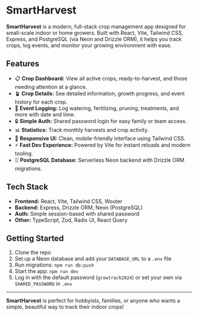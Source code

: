 # SmartHarvest

**SmartHarvest** is a modern, full-stack crop management app designed for small-scale indoor or home growers. Built with React, Vite, Tailwind CSS, Express, and PostgreSQL (via Neon and Drizzle ORM), it helps you track crops, log events, and monitor your growing environment with ease.

## Features

- 📋 **Crop Dashboard:** View all active crops, ready-to-harvest, and those needing attention at a glance.
- 🪴 **Crop Details:** See detailed information, growth progress, and event history for each crop.
- 📝 **Event Logging:** Log watering, fertilizing, pruning, treatments, and more with date and time.
- 🔒 **Simple Auth:** Shared password login for easy family or team access.
- 📊 **Statistics:** Track monthly harvests and crop activity.
- 🌱 **Responsive UI:** Clean, mobile-friendly interface using Tailwind CSS.
- ⚡ **Fast Dev Experience:** Powered by Vite for instant reloads and modern tooling.
- 🗄️ **PostgreSQL Database:** Serverless Neon backend with Drizzle ORM migrations.

## Tech Stack

- **Frontend:** React, Vite, Tailwind CSS, Wouter
- **Backend:** Express, Drizzle ORM, Neon (PostgreSQL)
- **Auth:** Simple session-based with shared password
- **Other:** TypeScript, Zod, Radix UI, React Query

## Getting Started

1. Clone the repo
2. Set up a Neon database and add your `DATABASE_URL` to a `.env` file
3. Run migrations: `npm run db:push`
4. Start the app: `npm run dev`
5. Log in with the default password (`growtrack2024`) or set your own via `SHARED_PASSWORD` in `.env`

---

**SmartHarvest** is perfect for hobbyists, families, or anyone who wants a simple, beautiful way to track their indoor crops!
